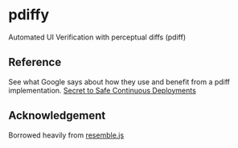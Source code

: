 pdiffy
======

Automated UI Verification with perceptual diffs (pdiff)


Reference
---------
See what Google says about how they use and benefit from a pdiff implementation. [Secret to Safe Continuous Deployments](http://www.youtube.com/watch?v=UMnZiTL0tUc)

Acknowledgement
----------------
Borrowed heavily from [resemble.js](http://huddle.github.io/Resemble.js/)

